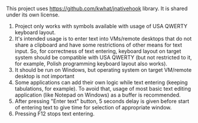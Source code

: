 This project uses https://github.com/kwhat/jnativehook library. It is shared under its own license.

1) Project only works with symbols available with usage of USA QWERTY keyboard layout.
2) It's intended usage is to enter text into VMs/remote desktops that do not share a clipboard and have some restrictions of other means for text input. So, for correctness of text entering, keyboard layout on target system should be compatible with USA QWERTY (but not restricted to it, for example, Polish programming keyboard layout also works).
3) It should be run on Windows, but operating system on target VM/remote desktop is not important
4) Some applications can add their own logic while text entering (keeping tabulations, for example). To avoid that, usage of most basic text editing application (like Notepad on Windows) as a buffer is recommended.
5) After pressing "Enter text" button, 5 seconds delay is given before start of entering text to give time for selection of appropriate window.
6) Pressing F12 stops text entering. 
